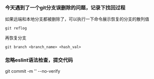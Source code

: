 ### 今天遇到了一个git分支误删除的问题，记录下找回过程
如果远端和本地分支都被删除了，可以执行一下命令展示恢复的分支的散列值
```
git reflog
```
再恢复分支
```
git branch <branch_name> <hash_val>
```

### 忽略eslint语法检查，提交代码
git commit -m '' --no-verify